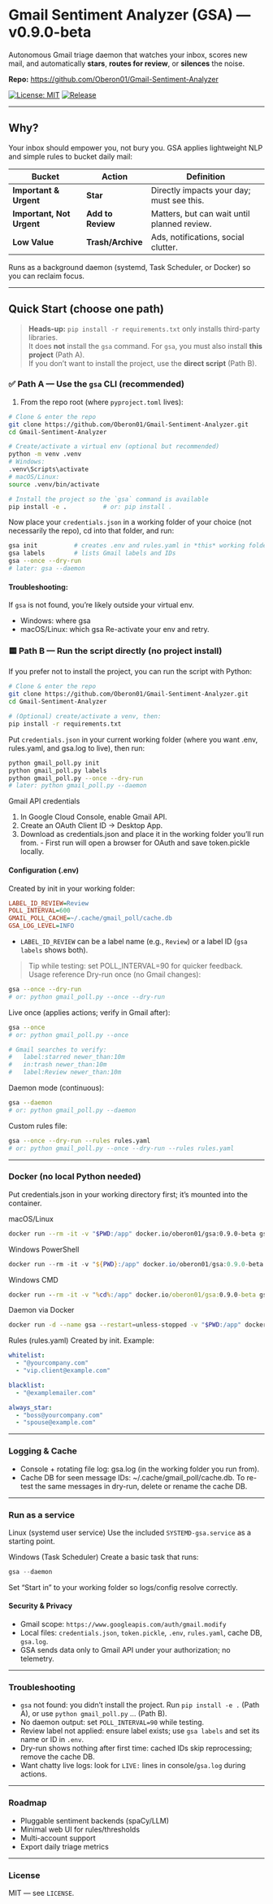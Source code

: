 # Gmail Sentiment Analyzer (GSA) — v0.9.0-beta

Autonomous Gmail triage daemon that watches your inbox, scores new mail, and automatically **stars**, **routes for review**, or **silences** the noise.

**Repo:** https://github.com/Oberon01/Gmail-Sentiment-Analyzer

[![License: MIT](https://img.shields.io/badge/License-MIT-green.svg)](LICENSE)
[![Release](https://img.shields.io/github/v/tag/Oberon01/Gmail-Sentiment-Analyzer?label=release)](https://github.com/Oberon01/Gmail-Sentiment-Analyzer/releases)

---

## Why?

Your inbox should empower you, not bury you. GSA applies lightweight NLP and simple rules to bucket daily mail:

| Bucket                     | Action            | Definition                                    |
|---------------------------|-------------------|-----------------------------------------------|
| **Important & Urgent**    | **Star**          | Directly impacts your day; must see this.     |
| **Important, Not Urgent** | **Add to Review** | Matters, but can wait until planned review.   |
| **Low Value**             | **Trash/Archive** | Ads, notifications, social clutter.           |

Runs as a background daemon (systemd, Task Scheduler, or Docker) so you can reclaim focus.

---

## Quick Start (choose one path)

> **Heads-up:** `pip install -r requirements.txt` only installs third-party libraries.  
> It does **not** install the `gsa` command. For `gsa`, you must also install **this project** (Path A).  
> If you don’t want to install the project, use the **direct script** (Path B).

### ✅ Path A — Use the `gsa` CLI (recommended)
1) From the repo root (where `pyproject.toml` lives):

```bash
# Clone & enter the repo
git clone https://github.com/Oberon01/Gmail-Sentiment-Analyzer.git
cd Gmail-Sentiment-Analyzer

# Create/activate a virtual env (optional but recommended)
python -m venv .venv
# Windows:
.venv\Scripts\activate
# macOS/Linux:
source .venv/bin/activate

# Install the project so the `gsa` command is available
pip install -e .          # or: pip install .
```
Now place your `credentials.json` in a working folder of your choice (not necessarily the repo), cd into that folder, and run:
```bash
gsa init          # creates .env and rules.yaml in *this* working folder
gsa labels        # lists Gmail labels and IDs
gsa --once --dry-run
# later: gsa --daemon
```
#### Troubleshooting:
If `gsa` is not found, you’re likely outside your virtual env.
  - Windows: where gsa
  - macOS/Linux: which gsa
Re-activate your env and retry.


### 🟨 Path B — Run the script directly (no project install)
If you prefer not to install the project, you can run the script with Python:
```bash
# Clone & enter the repo
git clone https://github.com/Oberon01/Gmail-Sentiment-Analyzer.git
cd Gmail-Sentiment-Analyzer

# (Optional) create/activate a venv, then:
pip install -r requirements.txt
```

Put `credentials.json` in your current working folder (where you want .env, rules.yaml, and gsa.log to live), then run:
```bash
python gmail_poll.py init
python gmail_poll.py labels
python gmail_poll.py --once --dry-run
# later: python gmail_poll.py --daemon
```

Gmail API credentials
  1. In Google Cloud Console, enable Gmail API.
  2. Create an OAuth Client ID → Desktop App.
  3. Download as credentials.json and place it in the working folder you’ll run from.
    - First run will open a browser for OAuth and save token.pickle locally.

#### Configuration (.env)
Created by init in your working folder:
```ini
LABEL_ID_REVIEW=Review
POLL_INTERVAL=600
GMAIL_POLL_CACHE=~/.cache/gmail_poll/cache.db
GSA_LOG_LEVEL=INFO
```

- `LABEL_ID_REVIEW` can be a label name (e.g., `Review`) or a label ID (`gsa labels` shows both).
> Tip while testing: set POLL_INTERVAL=90 for quicker feedback.
Usage reference
Dry-run once (no Gmail changes):
```bash
gsa --once --dry-run
# or: python gmail_poll.py --once --dry-run
```

Live once (applies actions; verify in Gmail after):
```bash
gsa --once
# or: python gmail_poll.py --once

# Gmail searches to verify:
#   label:starred newer_than:10m
#   in:trash newer_than:10m
#   label:Review newer_than:10m
```

Daemon mode (continuous):
```bash
gsa --daemon
# or: python gmail_poll.py --daemon
```

Custom rules file:
```bash
gsa --once --dry-run --rules rules.yaml
# or: python gmail_poll.py --once --dry-run --rules rules.yaml
```

---

### Docker (no local Python needed)
Put credentials.json in your working directory first; it’s mounted into the container.

macOS/Linux
```bash
docker run --rm -it -v "$PWD:/app" docker.io/oberon01/gsa:0.9.0-beta gsa --once --dry-run
```

Windows PowerShell
```powershell
docker run --rm -it -v "${PWD}:/app" docker.io/oberon01/gsa:0.9.0-beta gsa --once --dry-run
```

Windows CMD
```bat
docker run --rm -it -v "%cd%:/app" docker.io/oberon01/gsa:0.9.0-beta gsa --once --dry-run
```

Daemon via Docker
```bash
docker run -d --name gsa --restart=unless-stopped -v "$PWD:/app" docker.io/oberon01/gsa:0.9.0-beta gsa --daemon
```

Rules (rules.yaml)
Created by init. Example:
```yaml
whitelist:
  - "@yourcompany.com"
  - "vip.client@example.com"

blacklist:
  - "@examplemailer.com"

always_star:
  - "boss@yourcompany.com"
  - "spouse@example.com"
```
---

### Logging & Cache
- Console + rotating file log: gsa.log (in the working folder you run from).
- Cache DB for seen message IDs: ~/.cache/gmail_poll/cache.db.
To re-test the same messages in dry-run, delete or rename the cache DB.

---

### Run as a service
Linux (systemd user service)
Use the included `SYSTEMD-gsa.service` as a starting point.

Windows (Task Scheduler)
Create a basic task that runs:
```powershell
gsa --daemon
```

Set “Start in” to your working folder so logs/config resolve correctly.

#### Security & Privacy
- Gmail scope: `https://www.googleapis.com/auth/gmail.modify`
- Local files: `credentials.json`, `token.pickle`, `.env`, `rules.yaml`, cache DB, `gsa.log`.
- GSA sends data only to Gmail API under your authorization; no telemetry.

---

### Troubleshooting
- `gsa` not found: you didn’t install the project. Run `pip install -e .` (Path A), or use `python gmail_poll.py` … (Path B).
- No daemon output: set `POLL_INTERVAL=90` while testing.
- Review label not applied: ensure label exists; use `gsa labels` and set its name or ID in `.env`.
- Dry-run shows nothing after first time: cached IDs skip reprocessing; remove the cache DB.
- Want chatty live logs: look for `LIVE:` lines in console/`gsa.log` during actions.

---

### Roadmap
- Pluggable sentiment backends (spaCy/LLM)
- Minimal web UI for rules/thresholds
- Multi-account support
- Export daily triage metrics

---

### License
MIT — see `LICENSE`.
